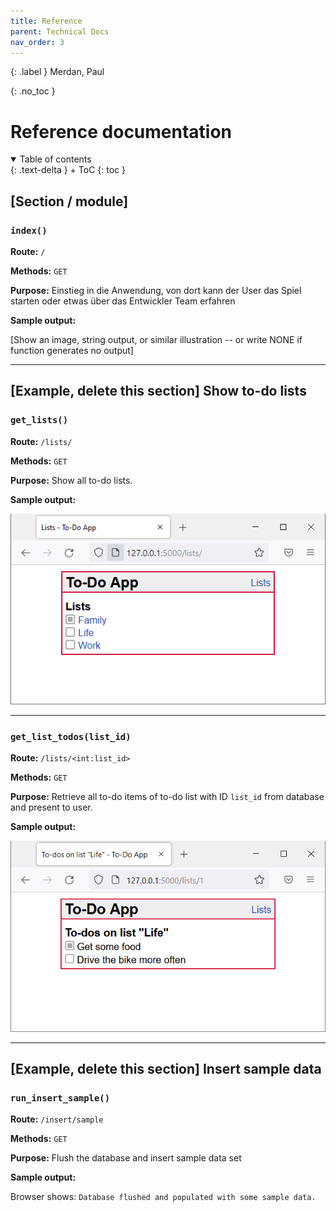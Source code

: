 ```yaml
---
title: Reference
parent: Technical Docs
nav_order: 3
---
```


{: .label }
Merdan, Paul

{: .no_toc }
# Reference documentation

<details open markdown="block">
{: .text-delta }
<summary>Table of contents</summary>
+ ToC
{: toc }
</details>

## [Section / module]

### `index()`

**Route:** `/`

**Methods:** `GET`

**Purpose:** Einstieg in die Anwendung, von dort kann der User das Spiel starten oder etwas über das Entwickler Team erfahren

**Sample output:**

[Show an image, string output, or similar illustration -- or write NONE if function generates no output]

---

## [Example, delete this section] Show to-do lists

### `get_lists()`

**Route:** `/lists/`

**Methods:** `GET`

**Purpose:** Show all to-do lists.

**Sample output:**

![get_lists() sample](../assets/images/fswd-intro_00.png)

---

### `get_list_todos(list_id)`

**Route:** `/lists/<int:list_id>`

**Methods:** `GET`

**Purpose:** Retrieve all to-do items of to-do list with ID `list_id` from database and present to user.

**Sample output:**

![get_list_todos() sample](../assets/images/fswd-intro_02.png)

---

## [Example, delete this section] Insert sample data

### `run_insert_sample()`

**Route:** `/insert/sample`

**Methods:** `GET`

**Purpose:** Flush the database and insert sample data set

**Sample output:**

Browser shows: `Database flushed and populated with some sample data.`